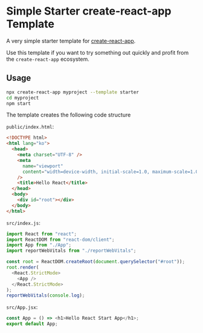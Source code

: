 # Simple Starter create-react-app Template

A very simple starter template for [create-react-app](https://create-react-app.dev).

Use this template if you want to try something out quickly and profit from the `create-react-app` ecosystem.

## Usage

```sh
npx create-react-app myproject --template starter
cd myproject
npm start
```

The template creates the following code structure

`public/index.html`:

```html
<!DOCTYPE html>
<html lang="ko">
  <head>
    <meta charset="UTF-8" />
    <meta
      name="viewport"
      content="width=device-width, initial-scale=1.0, maximum-scale=1.0, user-scalable=no"
    />
    <title>Hello React</title>
  </head>
  <body>
    <div id="root"></div>
  </body>
</html>
```

`src/index.js`:

```js
import React from "react";
import ReactDOM from "react-dom/client";
import App from "./App";
import reportWebVitals from "./reportWebVitals";

const root = ReactDOM.createRoot(document.querySelector("#root"));
root.render(
  <React.StrictMode>
    <App />
  </React.StrictMode>
);
reportWebVitals(console.log);
```

`src/App.jsx`:

```js
const App = () => <h1>Hello React Start App</h1>;
export default App;
```
